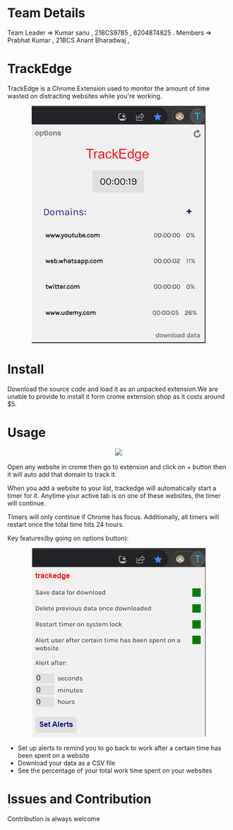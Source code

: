 # Team Details
 Team Leader => Kumar sanu , 21BCS9785 , 6204874825 .
 Members => Prabhat Kumar , 21BCS
            Anant Bharadwaj , 

# TrackEdge

TrackEdge is a Chrome Extension used to monitor the amount of time wasted on distracting websites while you're working.

<p align="center">
  <img src="/screenshots/h-1.png"/>
</p>

# Install

Download the source code and load it as an unpacked extension.We are unable to provide to install it form crome extension shop as it costs around $5.

# Usage

<p align="center">
  <img src="https://github.com/kumarsanu2002/TimeEdge/blob/main/screenshots/Described%20photo.png"/>
</p>
 
Open any website in crome then go to extension and  click on + button then it will auto add that domain to track it.

When you add a website to your list, trackedge will automatically start a timer for it. Anytime your active tab is on one of these websites, the timer will continue.

Timers will only continue if Chrome has focus. Additionally, all timers will restart once the total time hits 24 hours.

Key features(by going on options button):
        <p align="center">
        <img src="/screenshots/h-3.png"/>
         </p>
- Set up alerts to remind you to go back to work after a certain time has been spent on a website
- Download your data as a CSV file
- See the percentage of your total work time spent on your websites


# Issues and Contribution

Contribution is always welcome
